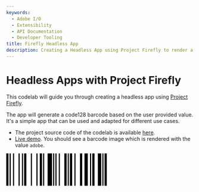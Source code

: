 ```yaml
---
keywords:
  - Adobe I/O
  - Extensibility
  - API Documentation
  - Developer Tooling
title: Firefly Headless App
description: Creating a Headless App using Project Firefly to render a barcode with dynamic data.
---
```


# Headless Apps with Project Firefly

This codelab will guide you through creating a headless app using [Project Firefly](https://github.com/AdobeDocs/project-firefly).   

The app will generate a code128 barcode based on the user provided value. It's a simple app that can be used and adapted for different use cases.
 
* The project source code of the codelab is available [here](https://github.com/AdobeDocs/adobeio-samples-barcode-generator).
* [Live demo](https://ringel.adobeioruntime.net/api/v1/web/my-barcode-app-0.0.1/barcode?value=adobe). You should see a barcode image which is rendered with the value `adobe`.  

![barcode](assets/barcode-front.png)  
